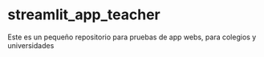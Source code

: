 # streamlit_app_teacher
Este es un pequeño repositorio para pruebas de app webs, para colegios y universidades
